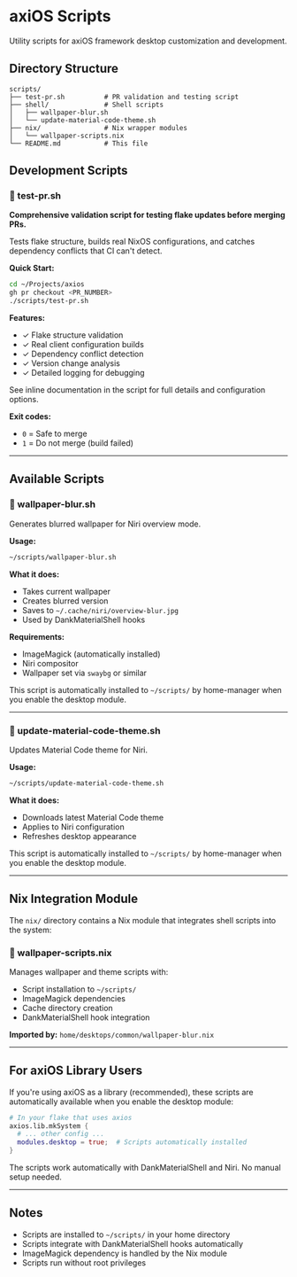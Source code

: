 # axiOS Scripts

Utility scripts for axiOS framework desktop customization and development.

## Directory Structure

```
scripts/
├── test-pr.sh          # PR validation and testing script
├── shell/              # Shell scripts
│   ├── wallpaper-blur.sh
│   └── update-material-code-theme.sh
├── nix/                # Nix wrapper modules
│   └── wallpaper-scripts.nix
└── README.md           # This file
```

## Development Scripts

### 🧪 test-pr.sh

**Comprehensive validation script for testing flake updates before merging PRs.**

Tests flake structure, builds real NixOS configurations, and catches dependency conflicts that CI can't detect.

**Quick Start:**
```bash
cd ~/Projects/axios
gh pr checkout <PR_NUMBER>
./scripts/test-pr.sh
```

**Features:**
- ✓ Flake structure validation
- ✓ Real client configuration builds
- ✓ Dependency conflict detection
- ✓ Version change analysis
- ✓ Detailed logging for debugging

See inline documentation in the script for full details and configuration options.

**Exit codes:**
- `0` = Safe to merge
- `1` = Do not merge (build failed)

---

## Available Scripts

### 🎨 wallpaper-blur.sh

Generates blurred wallpaper for Niri overview mode.

**Usage:**
```bash
~/scripts/wallpaper-blur.sh
```

**What it does:**
- Takes current wallpaper
- Creates blurred version
- Saves to `~/.cache/niri/overview-blur.jpg`
- Used by DankMaterialShell hooks

**Requirements:**
- ImageMagick (automatically installed)
- Niri compositor
- Wallpaper set via `swaybg` or similar

This script is automatically installed to `~/scripts/` by home-manager when you enable the desktop module.

---

### 🎨 update-material-code-theme.sh

Updates Material Code theme for Niri.

**Usage:**
```bash
~/scripts/update-material-code-theme.sh
```

**What it does:**
- Downloads latest Material Code theme
- Applies to Niri configuration
- Refreshes desktop appearance

This script is automatically installed to `~/scripts/` by home-manager when you enable the desktop module.

---

## Nix Integration Module

The `nix/` directory contains a Nix module that integrates shell scripts into the system:

### 🎨 wallpaper-scripts.nix

Manages wallpaper and theme scripts with:
- Script installation to `~/scripts/`
- ImageMagick dependencies
- Cache directory creation
- DankMaterialShell hook integration

**Imported by:** `home/desktops/common/wallpaper-blur.nix`

---

## For axiOS Library Users

If you're using axiOS as a library (recommended), these scripts are automatically available when you enable the desktop module:

```nix
# In your flake that uses axios
axios.lib.mkSystem {
  # ... other config ...
  modules.desktop = true;  # Scripts automatically installed
}
```

The scripts work automatically with DankMaterialShell and Niri. No manual setup needed.

---

## Notes

- Scripts are installed to `~/scripts/` in your home directory
- Scripts integrate with DankMaterialShell hooks automatically
- ImageMagick dependency is handled by the Nix module
- Scripts run without root privileges
